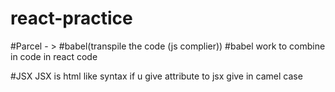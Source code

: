 # react-practice

#Parcel - > #babel(transpile the code (js complier))
#babel work to combine in code in react code

#JSX
JSX is html like syntax 
if u give attribute to jsx give in camel case


